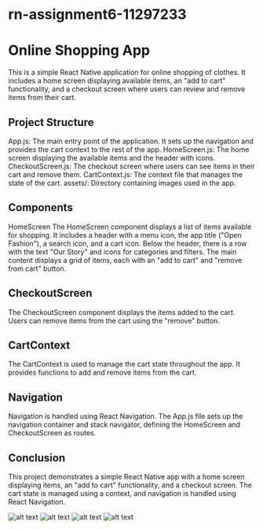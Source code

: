 # rn-assignment6-11297233

# Online Shopping App
This is a simple React Native application for online shopping of clothes. It includes a home screen displaying available items, an "add to cart" functionality, and a checkout screen where users can review and remove items from their cart.

## Project Structure
App.js: The main entry point of the application. It sets up the navigation and provides the cart context to the rest of the app.
HomeScreen.js: The home screen displaying the available items and the header with icons.
CheckoutScreen.js: The checkout screen where users can see items in their cart and remove them.
CartContext.js: The context file that manages the state of the cart.
assets/: Directory containing images used in the app.
## Components
HomeScreen
The HomeScreen component displays a list of items available for shopping.
It includes a header with a menu icon, the app title ("Open Fashion"), a search icon, and a cart icon.
Below the header, there is a row with the text "Our Story" and icons for categories and filters.
The main content displays a grid of items, each with an "add to cart" and "remove from cart" button.

## CheckoutScreen
The CheckoutScreen component displays the items added to the cart.
Users can remove items from the cart using the "remove" button.

## CartContext
The CartContext is used to manage the cart state throughout the app.
It provides functions to add and remove items from the cart.

## Navigation
Navigation is handled using React Navigation.
The App.js file sets up the navigation container and stack navigator, defining the HomeScreen and CheckoutScreen as routes.

## Conclusion
This project demonstrates a simple React Native app with a home screen displaying items, an "add to cart" functionality, and a checkout screen. The cart state is managed using a context, and navigation is handled using React Navigation.

![alt text](image.png)
![alt text](image-1.png)
![alt text](image-2.png)
![alt text](image-3.png)